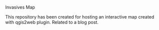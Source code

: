 Invasives Map

This repository has been created for hosting an interactive map created with qgis2web plugin. Related to a blog post.

